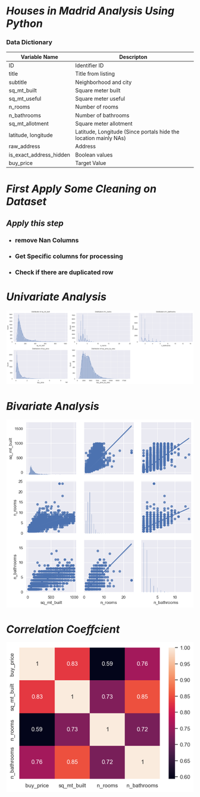 # ***Houses in Madrid Analysis Using Python*** 
<h3><strong>Data Dictionary</strong></h3>
<table>
<thead>
<tr> 
<th>Variable Name</th>
<th>Descripton</th>
</tr>
</thead>
<tbody>
<tr>
<td>ID</td>
<td>Identifier ID</td>
</tr>
<tr>
<td>title</td>
<td>Title from listing</td>
</tr>
<tr>
<td>subtitle</td>
<td>Neighborhood and city</td>
</tr>
<tr>
<td>sq_mt_built</td>
<td>Square meter built</td>
</tr>
<tr>
<td>sq_mt_useful</td>
<td>Square meter useful</td>
</tr>
<tr>
<td>n_rooms</td>
<td>Number of rooms</td>
</tr>
<tr>
<td>n_bathrooms</td>
<td>Number of bathrooms</td>
</tr>
<tr>
<td>sq_mt_allotment</td>
<td>Square meter allotment</td>
</tr>
<tr>
<td>latitude, longitude	</td>
<td>Latitude, Longitude (Since portals hide the location mainly NAs)</td>
</tr>
<tr>
<td>raw_address</td>
<td>Address</td>
</tr>
<tr>
<td>is_exact_address_hidden</td>
<td>Boolean values</td>
</tr>
<tr>
<td>buy_price</td>
<td>Target Value
</td>
</tr>
</tbody>
</table>

# ***First Apply Some Cleaning on Dataset***
## *Apply this step* 
* ### remove Nan Columns
* ### Get Specific columns for processing
* ### Check if there are duplicated row

# ***Univariate Analysis***
<img src="Images/Univariate Analysis.png"/>

# ***Bivariate Analysis***
<img src="Images/Bivariate Analysis.png"/>

# ***Correlation Coeffcient***
<img src="Images/Correlation Coeffcient.png"/>

